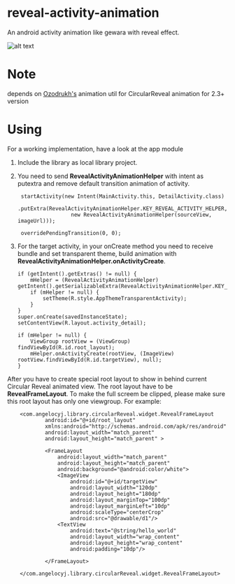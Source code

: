 # reveal-activity-animation
An android activity animation like gewara with reveal effect.

![alt text](http://7xnpdq.com1.z0.glb.clouddn.com/reveal4.gif)

# Note
depends on [Ozodrukh's](https://github.com/ozodrukh/CircularReveal "CircularReveal") animation util for CircularReveal animation for 2.3+ version
# Using
For a working implementation, have a look at the app module

1. Include the library as local library project.

2. You need to send **RevealActivityAnimationHelper** with intent as putextra and remove default transition animation of activity.

        
        startActivity(new Intent(MainActivity.this, DetailActivity.class)
                    .putExtra(RevealActivityAnimationHelper.KEY_REVEAL_ACTIVITY_HELPER,
                        new RevealActivityAnimationHelper(sourceView, imageUrl)));
                        
        overridePendingTransition(0, 0);
                

3.  For the target activity, in your onCreate method you need to receive bundle and set transparent theme, build animation with **RevealActivityAnimationHelper.onActivityCreate**.

    
        if (getIntent().getExtras() != null) {
            mHelper = (RevealActivityAnimationHelper) getIntent().getSerializableExtra(RevealActivityAnimationHelper.KEY_REVEAL_ACTIVITY_HELPER);
            if (mHelper != null) {
                setTheme(R.style.AppThemeTransparentActivity);
            }
        }
        super.onCreate(savedInstanceState);
        setContentView(R.layout.activity_detail);

        if (mHelper != null) {
            ViewGroup rootView = (ViewGroup) findViewById(R.id.root_layout);
            mHelper.onActivityCreate(rootView, (ImageView) rootView.findViewById(R.id.targetView), null);
        }


   After you have to create special root layout to show in behind current Circular Reveal animated view. The root layout have to be **RevealFrameLayout**. To make the full screem be clipped, please make sure this root layout has only one viewgroup. For example:

        <com.angelocyj.library.circularReveal.widget.RevealFrameLayout
                android:id="@+id/root_layout"
                xmlns:android="http://schemas.android.com/apk/res/android"
                android:layout_width="match_parent"
                android:layout_height="match_parent" >
            
                <FrameLayout
                    android:layout_width="match_parent"
                    android:layout_height="match_parent"
                    android:background="@android:color/white">
                    <ImageView
                        android:id="@+id/targetView"
                        android:layout_width="120dp"
                        android:layout_height="180dp"
                        android:layout_marginTop="100dp"
                        android:layout_marginLeft="10dp"
                        android:scaleType="centerCrop"
                        android:src="@drawable/d1"/>
                    <TextView
                        android:text="@string/hello_world"
                        android:layout_width="wrap_content"
                        android:layout_height="wrap_content"
                        android:padding="10dp"/>
            
                </FrameLayout>
            
        </com.angelocyj.library.circularReveal.widget.RevealFrameLayout>



